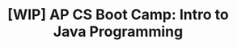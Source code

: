 ---
layout: course_detail
title: "[WIP] AP CS Boot Camp: Intro to Java Programming"
topIntroText: "Java programming basic training camp is specially designed for high school students with zero programming foundation or who have never been exposed to Java programming. The goal is to help students develop solid programming basic skills for high school AP CS courses and exams. It is also for higher stages Project development, fully prepared to participate in science competitions."
bgImageUrl: "img/updated/L5/apcs/apcs-bg.png"
aboutLevel: "L5 Advanced Programming"
aboutCategoryTitle: "Course Category"
aboutCategory: "AP CS Prep Courses"
aboutGradeLevelTitle: "Grade Level"
aboutGradeLevel: "9 - 12"
aboutSkillLevelTitle: "Skill Level"
aboutSkillLevel: ""
aboutRatioTitle: "Student to Instructor Ratio"
aboutRatio: "4 : 1"
aboutText: "Introduction to Java programming and AP course preparation."
priceschedule:
  monthlyPrice: ""
  classPrice: ""
  classPerMonth: ""
  scheduleDescription: "A general schedule description detailing available booking hours for the specific course will be placed here. This is currently filler text, please ignore."
promotion1: 
  enabled: "true"
  title: ""
  text: ""
  imageUrl: "img/updated/L5/apcs/apcs-bg.png"
promotion2: 
  enabled: "false"
  title: ""
  text: ""
  imageUrl: "img/updated/"
promotion3: 
  enabled: "false"
  title: ""
  text: ""
  imageUrl: "img/updated/"
promotion4: 
  enabled: "false"
  title: ""
  text: ""
  imageUrl: "img/updated/"
promotion5: 
  enabled: "false"
  title: ""
  text: ""
  imageUrl: "img/updated/"
curriculum: 
  enabled: "false"
goals: 
- text: ""
highlights: 
- text: "Making programming fun is our top priority when designing all our course content."
- text: "Gain real experiences relating to the industry and participate in research/development."
- text: "Get your question answered in class and participate in healthy competitions with your classmates."
- text: "Learn by doing is the key for all Computer Science studies. All the assignments and projects are design for the goals of the course."
- text: "We focus on pushing our students' imagination and creativity while they learn how to program."
- text: "Programming is just the first step. Building projects and attending science fairs/seminars will help students get into top unversities and jobs."
---
